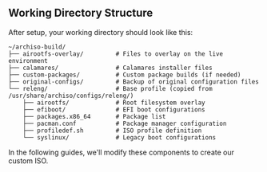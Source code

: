 ## Working Directory Structure

After setup, your working directory should look like this:

```
~/archiso-build/
├── airootfs-overlay/         # Files to overlay on the live environment
├── calamares/                # Calamares installer files
├── custom-packages/          # Custom package builds (if needed)
├── original-configs/         # Backup of original configuration files
└── releng/                   # Base profile (copied from /usr/share/archiso/configs/releng/)
    ├── airootfs/             # Root filesystem overlay
    ├── efiboot/              # EFI boot configurations
    ├── packages.x86_64       # Package list
    ├── pacman.conf           # Package manager configuration
    ├── profiledef.sh         # ISO profile definition
    └── syslinux/             # Legacy boot configurations
```

In the following guides, we'll modify these components to create our custom ISO.
